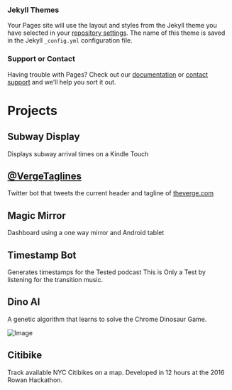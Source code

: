 ### Jekyll Themes

Your Pages site will use the layout and styles from the Jekyll theme you have selected in your [repository settings](https://github.com/TylerCarberry/tylercarberry.github.io/settings/pages). The name of this theme is saved in the Jekyll `_config.yml` configuration file.

### Support or Contact

Having trouble with Pages? Check out our [documentation](https://docs.github.com/categories/github-pages-basics/) or [contact support](https://support.github.com/contact) and we’ll help you sort it out.


# Projects

## Subway Display
Displays subway arrival times on a Kindle Touch

## [@VergeTaglines](https://twitter.com/VergeTaglines)
Twitter bot that tweets the current header and tagline of [theverge.com](https://theverge.com)

## Magic Mirror
Dashboard using a one way mirror and Android tablet

## Timestamp Bot
Generates timestamps for the Tested podcast This is Only a Test by listening for the transition music.

## Dino AI
A genetic algorithm that learns to solve the Chrome Dinosaur Game.

![Image](https://user-images.githubusercontent.com/6628497/39097331-e7dca934-4628-11e8-85bb-821dd2dbe0f4.gif)

## Citibike
Track available NYC Citibikes on a map. Developed in 12 hours at the 2016 Rowan Hackathon.
